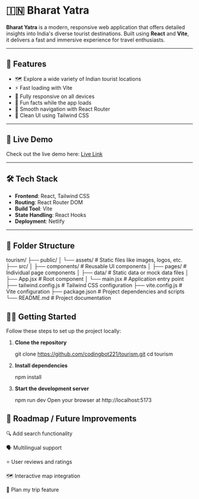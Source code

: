 # 🇮🇳 Bharat Yatra

**Bharat Yatra** is a modern, responsive web application that offers detailed insights into India's diverse tourist destinations. Built using **React** and **Vite**, it delivers a fast and immersive experience for travel enthusiasts.

---

## 🧭 Features

- 🗺️ Explore a wide variety of Indian tourist locations
- ⚡ Fast loading with Vite
- 📱 Fully responsive on all devices
- 🧠 Fun facts while the app loads
- 🔀 Smooth navigation with React Router
- 🎨 Clean UI using Tailwind CSS

---

## 🚀 Live Demo

Check out the live demo here: [Live Link](https://your-live-demo-link.com)

---

## 🛠️ Tech Stack

- **Frontend**: React, Tailwind CSS
- **Routing**: React Router DOM
- **Build Tool**: Vite
- **State Handling**: React Hooks
- **Deployment**: Netlify

---

## 📂 Folder Structure


tourism/
├── public/
│ └── assets/ # Static files like images, logos, etc.
├── src/
│ ├── components/ # Reusable UI components
│ ├── pages/ # Individual page components
│ ├── data/ # Static data or mock data files
│ ├── App.jsx # Root component
│ └── main.jsx # Application entry point
├── tailwind.config.js # Tailwind CSS configuration
├── vite.config.js # Vite configuration
├── package.json # Project dependencies and scripts
└── README.md # Project documentation



## 🧑‍💻 Getting Started

Follow these steps to set up the project locally:

1. **Clone the repository**

   git clone https://github.com/codingbot221/tourism.git
   cd tourism

2. **Install dependencies**

    npm install
   
3. **Start the development server**

   npm run dev
   Open your browser at http://localhost:5173
   
## 📌 Roadmap / Future Improvements

  🔍 Add search functionality
  
  🗣️ Multilingual support
  
  ⭐ User reviews and ratings
  
  🗺️ Interactive map integration
  
  📆 Plan my trip feature
  



